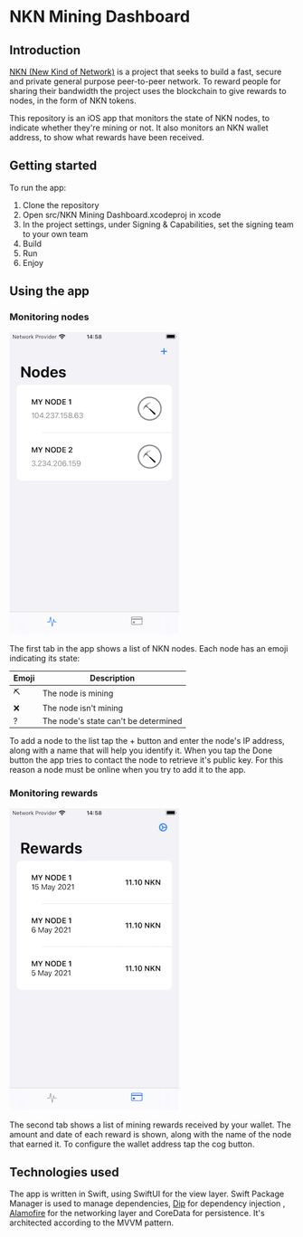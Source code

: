 # NKN Mining Dashboard

## Introduction

[NKN (New Kind of Network)](https://nkn.org/) is a project that seeks to build a fast, secure and private general purpose peer-to-peer network.  To reward people for sharing their bandwidth the project uses the blockchain to give rewards to nodes, in the form of NKN tokens.

This repository is an iOS app that monitors the state of NKN nodes, to indicate whether they're mining or not.  It also monitors an NKN wallet address, to show what rewards have been received.

## Getting started

To run the app:
1. Clone the repository
2. Open src/NKN Mining Dashboard.xcodeproj in xcode
3. In the project settings, under Signing & Capabilities, set the signing team to your own team
4. Build
5. Run
6. Enjoy

## Using the app

### Monitoring nodes

![The nodes tab, showing a list of nodes and their states.](docs/nkn-dashboard-nodes-tab.png)

The first tab in the app shows a list of NKN nodes.  Each node has an emoji indicating its state:

|Emoji|Description|
|-|-|
|⛏|The node is mining|
|❌|The node isn't mining|
|?|The node's state can't be determined|

To add a node to the list tap the + button and enter the node's IP address, along with a name that will help you identify it.  When you tap the Done button the app tries to contact the node to retrieve it's public key.  For this reason a node must be online when you try to add it to the app.

### Monitoring rewards

![The rewards tab, showing a list of rewards.](docs/nkn-dashboard-rewards-tab.png)

The second tab shows a list of mining rewards received by your wallet.  The amount and date of each reward is shown, along with the name of the node that earned it.  To configure the wallet address tap the cog button.

## Technologies used

The app is written in Swift, using SwiftUI for the view layer.  Swift Package Manager is used to manage dependencies, [Dip](https://github.com/AliSoftware/Dip) for dependency injection , [Alamofire](https://github.com/Alamofire/Alamofire) for the networking layer and CoreData for persistence.  It's architected according to the MVVM pattern.